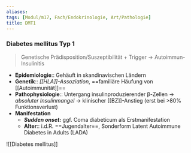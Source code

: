 ```yaml
---
aliases: 
tags: [Modul/m17, Fach/Endokrinologie, Art/Pathologie]
title: DMT1
---
```

### Diabetes mellitus Typ 1
> Genetische Prädisposition/Suszeptibilität + Trigger → Autoimmun-Insulinitis
- **Epidemiologie**:: Gehäuft in skandinavischen Ländern
- **Genetik**:: *[[HLA]]-Assoziation*, ==familiäre Häufung von [[Autoimmunität]]==
- **Pathophysiologie**:: Untergang insulinproduzierender β-Zellen → *absoluter Insulinmangel* → klinischer [[BZ]]-Anstieg (erst bei >80% Funktionsverlust)
- **Manifestation**
	- ***Sudden onset:*** ggf. Coma diabeticum als Erstmanifestation
	- **Alter**:: i.d.R. ==Jugendalter==, Sonderform Latent Autoimmune Diabetes in Adults (LADA)

![[Diabetes mellitus]]